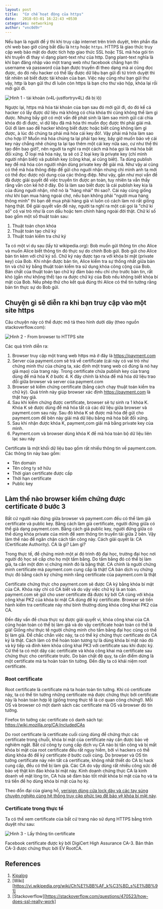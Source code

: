 ```yaml
---
layout: post
title:  "Cơ chế hoạt động của https"
date:   2018-03-01 16:22:43 +0530
categories: networking
author: "vnc0d9r"
---
```


Nếu bạn là người để ý thì khi truy cập internet trên trình duyệt, trên phần địa chỉ web bao giờ cũng bắt đầu là `http` hoặc `https`. HTTPS là giao thức truy cập web bảo mật do được tích hợp giao thức SSL hoặc TSL mã hóa gói tin khi truyền đi thay vì dạng plant-text như của http. Dạng plant-text nghĩa là khi bạn đăng nhập vào một trang web như facebook chẳng hạn thì username và password của bạn được truyền đi theo dạng mà ai cũng đọc được, do đó nếu hacker có thể  lấy được dữ liệu bạn gửi đi từ trình duyệt thì tất nhiên sẽ biết được tài khoản của bạn. Việc này cũng như bạn gửi thư vậy, http là bạn gửi thư đi luôn còn https là bạn cho thư vào hộp, khóa lại rồi mới gửi đi.

![Hình 1 - tài khoản (v4L-justfortryv4L) đã bị lộ)](https://www.hacking-tutorial.com/pics/blog/network-sniffing-use-wireshark/wireshark7.jpg)

Ngược lại, https mã hóa tài khoản của bạn sau đó mới gửi đi, do đó kể  cả hacker có lấy được dữ liệu mà không có chìa khóa thì cũng không thể làm gì được. Nhưng bầy giờ có một vấn đề phát sinh là làm sao mình gửi cái chìa khóa đó đi được, vì dữ liệu đã mã hóa thì muốn đọc được thì phải giải mã. Gửi đi làm sao để hacker không biết được hoặc biết cũng không làm gì được, à lúc đó chúng ta phải mã hóa cái key đó!. Vậy phải mã hóa làm sao cho hợp lí? Muốn mã hóa chúng ta lại phải tạo key, bây giờ muốn bảo vệ cái key này chẳng nhẽ chúng ta lại tạo thêm một cái key nữa sao, cư như thế thì tạo đến bao giờ?, nên nguời ta nghĩ ra một cách mã hóa gọi là mã hóa bất đối xứng. Ở loại mã hóa này, ta sẽ có 2 loại key là private key (chỉ mình người nhận biết) và publish key (công khai, ai cũng biết). Ta dùng publish key để mã hóa còn người nhận dùng private key để giải mã. Như vậy ai cũng có thể mã hóa thông điệp để gửi cho nguời nhận nhưng chỉ mình anh ta mới có thể đọc được nội dung của các thông điệp.
Như vậy, gần như mọi vấn đề đã được giải quyết để việc truyền tin được an toàn, tuy nhiên ta vẫn thấy rằng vẫn còn kẽ hở ở đây. Đó là làm sao biết được là cái publish key kia là của đúng nguời nhận, nhỡ nó là "hàng nhái" thì sao?. Cái này cũng giống như khi bạn mua hàng ngoài chợ, nếu bạn không phải "người mua hàng thông minh" thì bạn dễ mua phải hàng giả vì luôn có cách làm nó rất giống hàng thật. Để giải quyết vấn đề này, người ta nghĩ ra một cái gọi là "chữ kí số" có vai trò như là con dấu hoặc tem chính hãng ngoài đời thật. Chữ kí số bao gồm một số thuật toán sau:

1. Thuật toán chọn khóa
2. Thuật toán tạo chữ ký 
3. Thuật toán kiểm tra chứ ký 

Ta có một ví dụ sau (lấy từ wikipedia.org):
Bob muốn gửi thông tin cho Alice và muốn Alice biết thông tin đó thực sự do chính Bob gửi. Bob gửi cho Alice bản tin kèm với chữ ký số. Chữ ký này được tạo ra với khóa bí mật (private key) của Bob. Khi nhận được bản tin, Alice kiểm tra sự thống nhất giữa bản tin và chữ ký bằng thuật toán kiểm tra sử dụng khóa công cộng của Bob. Bản chất của thuật toán tạo chữ ký đảm bảo nếu chỉ cho trước bản tin, rất khó (gần như không thể) tạo ra được chữ ký của Bob nếu không biết khóa bí mật của Bob. Nếu phép thử cho kết quả đúng thì Alice có thể tin tưởng rằng bản tin thực sự do Bob gửi.

## Chuyện gì sẽ diễn ra khi bạn truy cập vào một site https ##

Câu chuyện này có thể được mô tả theo hình dưới dây (theo nguồn stackoverflow.com):

![Hình 2 - From browser to HTTPS site](https://s3-ap-southeast-1.amazonaws.com/kipalog.com/WRNrD.png_q1sk0vahes)

Các quá trình diễn ra:

1. Browser truy cập một trang web https mà ở đây là https://payment.com 
2. Server của payment.com sẽ trả về certificate (cái này có vai trò như chứng minh thư của chúng ta, xác định một trang web có đúng là nó hay giả mạo) của trang này. Trong certificate chứa publish key của trang dùng để mã hóa K ở bước 4. K đây chính là khóa để mã hóa dữ liệu trao đổi giữa browser và server của payment.com
3. Browser sẽ kiểm chứng certificate (bằng cách chạy thuật toán kiểm tra chữ ký). Quá trình này giúp browser xác định https://payment.com là thật hay giả.
4. Sau khi kiểm chứng được certificate, browser sẽ tự sinh ra 1 khóa K. Khóa K sẽ được dùng để mã hóa tất cả các dữ liệu giữa browser và payment.com sau này. Sau đó khóa K sẽ được mã hóa để gửi cho payment.com để bên này giải mã dữ liệu bằng mã hóa bất đối xứng.
5. Sau khi nhận được khóa K, payment,com giải mã bằng private key của mình.
6. Payment.com và browser dùng khóa K để mã hóa toàn bộ dữ liệu liên lạc sau này

Certificate là một khối dữ liệu bao gồm rất nhiều thông tin về payment.com. Các thông tin này bao gồm:

* Tên domain
* Tên công ty sở hữu
* Thời gian certificate được cấp
* Thời hạn certificate
* Public key

## Làm thế nào browser kiểm chứng được certificate ở bước 3 ##

Bất cứ người nào đứng giữa browser và payment.com đều có thể làm giả certificate và public key. Bằng cách làm giả certificate, người đứng giữa có thể giả dạng payment.com. Bằng cách giả public key, người đứng giữa có thể dùng khóa private của mình để xem thông tin truyển tải giữa 2 bên. Vậy làm thế nào để ngăn chặn cách tấn công này. Cách giải quyết là: CA (Certificate Authority).
CA là gì? Làm gì?

Trong thực tế, để chứng minh một ai đó trình độ đại học, trường đại học nơi người đó học sẽ cấp cho họ một tấm bằng. Do tấm bằng đó có thể bị làm giả, ta cần một đơn vị chứng minh đó là bằng thật. CA chính là người chứng minh certificate mà payment.com cung cấp là thật! CA bán dịch vụ chứng thực đó bằng cách ký chứng minh rằng certificate của payment.com là thật

Certificate chứng thực cho payment.com sẽ được CA ký bằng khóa bí mật của CA. Khóa này chỉ có CA biết và do vậy việc chữ ký là an toàn. payment.com sẽ gửi cho user certificate đã được ký bởi CA cùng với khóa công khai PK2 của khóa bí mật CA dùng để ký certificate. Browser sẽ tiến hành kiểm tra certificate này như bình thường dùng khóa công khai PK2 của CA.

Đến đây vấn đề chưa thực sự được giải quyết vì, khóa công khai của CA cũng hoàn toàn có thể bị làm giả và do vậy certificate hoàn toàn có thể là giả! Giống như thực tế người chứng minh cho tấm bằng đại học cũng có thể bị làm giả. Để chắc chắn việc này, ta có thể ký chứng thực certificate do CA ký là thật. Cách làm có thể hoàn toàn tương tự là dùng khóa bí mật nào đó và ký tiếp và đính kèm khóa công khai PK3 với certificate sau khi được ký. Cứ thế ta có một dãy các certificate và khóa công khai mà certificate sau chứng thực cho certificate trước. Do bản chất đệ quy, ta cần điểm dừng là một certificate mà ta hoàn toàn tin tưởng. Đến đây ta có khái niệm root certificate.

### Root certificate ###
 
Root certificate là certificate mà ta hoàn toàn tin tưởng. Khi có certificate này, ta có thể tin tưởng những certificate mà được chứng thực bởi certificate này là hoàn toàn hợp lệ (giống trong thực tế là cơ quan công chứng!). Mỗi OS và browser có một danh sách các certificate mà OS và browser đó tin tưởng.

Firefox tin tưởng các certificate có danh sách tại: https://wiki.mozilla.org/CA:IncludedCAs

Do root certificate là certificate cuối cùng dùng để chứng thực các certificate trong chuỗi, khóa bí mật của certificate này cần được bảo vệ nghiêm ngặt. Bất cứ công ty cung cấp dịch vụ CA nào bị tấn công và bị mất khóa bí mật của root certificate đều rất nguy hiểm, bởi vì hackers có thể dùng khóa đó để ký certificate ở bước cuối cùng. Do browser và OS tin tưởng certificate này nên tất cả certificate, không nhất thiết do CA bị hack cung cấp, đều có thể bị làm giả. Các CA do vậy dùng rất nhiều công sức để bảo vệ thật kín đáo khóa bí mật này. Kinh doanh chứng thực CA là kinh doanh về mặt lòng tin, CA hứa sẽ đảm bảo tốt nhất khóa bí mật của họ và ta trả tiền để họ dùng khóa bí mật của họ ký.

Theo đồn đại của giang hồ, [verisign dùng cửa lock dày và các tay súng chuyên nghiệp cùng hệ thống truy cập phức tạp để bảo vệ khóa bí mật này](https://security.stackexchange.com/questions/24896/how-do-certification-authorities-store-their-private-root-keys). 

### Certificate trong thực tế ###

Ta có thể xem certificate của bất cứ trang nào sử dụng HTTPS bằng trình duyệt như sau:

![Hình 3 - Lấy thông tin certificate](https://uphinhnhanh.com/images/2018/03/01/sslFacebook.gif)

Facebook certificate được ký bởi DigiCert High Assurance CA-3. Bản thân CA-3 được chứng thực bởi EV RootCA.

## References ##

1. [Kipalog](https://kipalog.com/posts/https-hoat-dong-nhu-the-nao)
2. [Wiki][https://vi.wikipedia.org/wiki/Ch%E1%BB%AF_k%C3%BD_s%E1%BB%91]
3. [Stackoverflow][https://stackoverflow.com/questions/470523/how-does-ssl-really-work]
